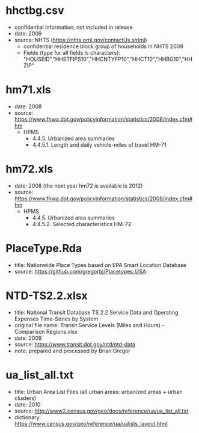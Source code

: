 # hhctbg.csv 
- confidential information, not included in release
- date: 2009
- source: NHTS (https://nhts.ornl.gov/contactUs.shtml)
   - confidential residence block group of households in NHTS 2009
   - Fields (type for all fields is characters): "HOUSEID","HHSTFIPS10","HHCNTYFP10","HHCT10","HHBG10","HHZIP"

# hm71.xls
- date: 2008
- source: https://www.fhwa.dot.gov/policyinformation/statistics/2008/index.cfm#hm
   - HPMS
     - 4.4.5. Urbanized area summaries
     - 4.4.5.1. Length and daily vehicle-miles of travel	HM-71

# hm72.xls
- date: 2008 (the next year hm72 is available is 2012)
- source: https://www.fhwa.dot.gov/policyinformation/statistics/2008/index.cfm#hm
   - HPMS
     - 4.4.5. Urbanized area summaries
     - 4.4.5.2. Selected characteristics HM-72

# PlaceType.Rda
- title: Nationwide Place Types based on EPA Smart Location Database
- source: https://github.com/gregorbj/Placetypes_USA

# NTD-TS2.2.xlsx
- title: National Transit Database TS 2.2 Service Data and Operating Expenses Time-Series by System
- original file name: Transit Service Levels (Miles and Hours) - Comparison Regions.xlsx
- date: 2009
- source: https://www.transit.dot.gov/ntd/ntd-data
- note: prepared and processed by Brian Gregor

# ua_list_all.txt
- title: Urban Area List Files (all urban areas: urbanized areas + urban clusters)
- date: 2010
- source: http://www2.census.gov/geo/docs/reference/ua/ua_list_all.txt
- dictionary: https://www.census.gov/geo/reference/ua/ualists_layout.html
